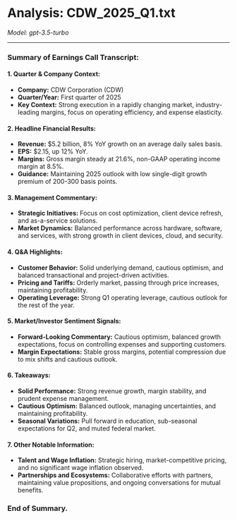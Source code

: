 # Analysis: CDW_2025_Q1.txt

*Model: gpt-3.5-turbo*

---

### Summary of Earnings Call Transcript:

#### 1. Quarter & Company Context:
- **Company:** CDW Corporation (CDW)
- **Quarter/Year:** First quarter of 2025
- **Key Context:** Strong execution in a rapidly changing market, industry-leading margins, focus on operating efficiency, and expense elasticity.

#### 2. Headline Financial Results:
- **Revenue:** $5.2 billion, 8% YoY growth on an average daily sales basis.
- **EPS:** $2.15, up 12% YoY.
- **Margins:** Gross margin steady at 21.6%, non-GAAP operating income margin at 8.5%.
- **Guidance:** Maintaining 2025 outlook with low single-digit growth premium of 200-300 basis points.

#### 3. Management Commentary:
- **Strategic Initiatives:** Focus on cost optimization, client device refresh, and as-a-service solutions.
- **Market Dynamics:** Balanced performance across hardware, software, and services, with strong growth in client devices, cloud, and security.

#### 4. Q&A Highlights:
- **Customer Behavior:** Solid underlying demand, cautious optimism, and balanced transactional and project-driven activities.
- **Pricing and Tariffs:** Orderly market, passing through price increases, maintaining profitability.
- **Operating Leverage:** Strong Q1 operating leverage, cautious outlook for the rest of the year.

#### 5. Market/Investor Sentiment Signals:
- **Forward-Looking Commentary:** Cautious optimism, balanced growth expectations, focus on controlling expenses and supporting customers.
- **Margin Expectations:** Stable gross margins, potential compression due to mix shifts and cautious outlook.

#### 6. Takeaways:
- **Solid Performance:** Strong revenue growth, margin stability, and prudent expense management.
- **Cautious Optimism:** Balanced outlook, managing uncertainties, and maintaining profitability.
- **Seasonal Variations:** Pull forward in education, sub-seasonal expectations for Q2, and muted federal market.

#### 7. Other Notable Information:
- **Talent and Wage Inflation:** Strategic hiring, market-competitive pricing, and no significant wage inflation observed.
- **Partnerships and Ecosystems:** Collaborative efforts with partners, maintaining value propositions, and ongoing conversations for mutual benefits.

### End of Summary.